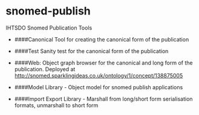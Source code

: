 snomed-publish
==============

IHTSDO Snomed Publication Tools

* ####Canonical
        Tool for creating the canonical form of the publication

* ####Test
        Sanity test for the canonical form of the publication
    
* ####Web: 
        Object graph browser for the canonical and long form of the publication. 
        Deployed at http://snomed.sparklingideas.co.uk/ontology/1/concept/138875005

* ####Model
        Library - Object model for snomed publish applications

* ####Import Export
        Library - Marshall from long/short form serialisation formats, unmarshall to short form
